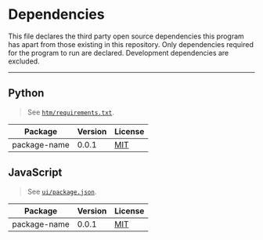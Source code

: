 # Dependencies

This file declares the third party open source dependencies this program has
apart from those existing in this repository. Only dependencies required for
the program to run are declared. Development dependencies are excluded.

* * *


## Python

> See [`htm/requirements.txt`](htm/requirements.txt).

Package | Version | License
------- | ------- | -------
package-name | 0.0.1 | [MIT](https://github.com/link/to/license)


## JavaScript

> See [`ui/package.json`](ui/package.json).

Package | Version | License
------- | ------- | -------
package-name | 0.0.1 | [MIT](https://github.com/link/to/license)
